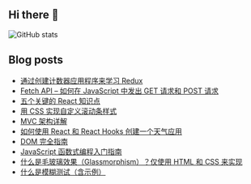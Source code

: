 ## Hi there 👋


![GitHub stats](https://github-readme-stats.vercel.app/api?username=humilitas&show_icons=true)  

## Blog posts
<!-- BLOG-POST-LIST:START -->
- [通过创建计数器应用程序来学习 Redux](https://chinese.freecodecamp.org/news/learn-redux-by-making-a-counter-application/)
- [Fetch API – 如何在 JavaScript 中发出 GET 请求和 POST 请求](https://chinese.freecodecamp.org/news/how-to-make-api-calls-with-fetch/)
- [五个关键的 React 知识点](https://chinese.freecodecamp.org/news/5-react-lessons-tutorials-dont-teach/)
- [用 CSS 实现自定义滚动条样式](https://chinese.freecodecamp.org/news/css-scrollbar-tutorial/)
- [MVC 架构详解](https://chinese.freecodecamp.org/news/the-model-view-controller-pattern-mvc-architecture-and-frameworks-explained/)
- [如何使用 React 和 React Hooks 创建一个天气应用](https://chinese.freecodecamp.org/news/learn-react-by-building-a-weather-app/)
- [DOM 完全指南](https://chinese.freecodecamp.org/news/how-to-manipulate-the-dom-beginners-guide/)
- [JavaScript 函数式编程入门指南](https://chinese.freecodecamp.org/news/functional-programming-in-javascript-for-beginners/)
- [什么是毛玻璃效果（Glassmorphism）？仅使用 HTML 和 CSS 来实现](https://chinese.freecodecamp.org/news/glassmorphism-design-effect-with-html-css/)
- [什么是模糊测试（含示例）](https://chinese.freecodecamp.org/news/whats-fuzzing-fuzz-testing-explained/)
<!-- BLOG-POST-LIST:END -->

